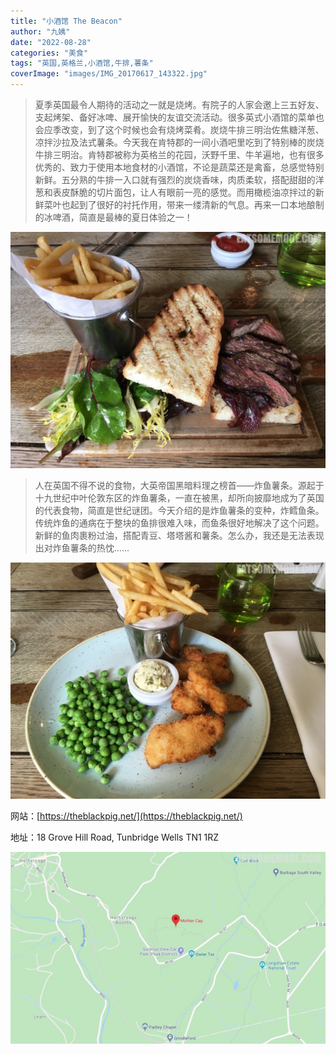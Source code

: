 ```yaml
---
title: "小酒馆 The Beacon"
author: "九姨"
date: "2022-08-28"
categories: "美食"
tags: "英国,英格兰,小酒馆,牛排,薯条"
coverImage: "images/IMG_20170617_143322.jpg"
---
```


>夏季英国最令人期待的活动之一就是烧烤。有院子的人家会邀上三五好友、支起烤架、备好冰啤、展开愉快的友谊交流活动。很多英式小酒馆的菜单也会应季改变，到了这个时候也会有烧烤菜肴。炭烧牛排三明治佐焦糖洋葱、凉拌沙拉及法式薯条。今天我在肯特郡的一间小酒吧里吃到了特别棒的炭烧牛排三明治。肯特郡被称为英格兰的花园，沃野千里、牛羊遍地，也有很多优秀的、致力于使用本地食材的小酒馆，不论是蔬菜还是禽畜，总感觉特别新鲜。五分熟的牛排一入口就有强烈的炭烧香味，肉质柔软，搭配甜甜的洋葱和表皮酥脆的切片面包，让人有眼前一亮的感觉。而用橄榄油凉拌过的新鲜菜叶也起到了很好的衬托作用，带来一缕清新的气息。再来一口本地酿制的冰啤酒，简直是最棒的夏日体验之一！

![Hathersage](images/IMG_20170617_143322.jpg)

>人在英国不得不说的食物，大英帝国黑暗料理之榜首——炸鱼薯条。源起于十九世纪中叶伦敦东区的炸鱼薯条，一直在被黑，却所向披靡地成为了英国的代表食物，简直是世纪谜团。今天介绍的是炸鱼薯条的变种，炸鳕鱼条。传统炸鱼的通病在于整块的鱼排很难入味，而鱼条很好地解决了这个问题。新鲜的鱼肉裹粉过油，搭配青豆、塔塔酱和薯条。怎么办，我还是无法表现出对炸鱼薯条的热忱……

![Hathersage](images/IMG_20170617_143116.jpg)

网站：[https://theblackpig.net/](https://theblackpig.net/)

地址：18 Grove Hill Road, Tunbridge Wells TN1 1RZ

![Mother Cap](images/mothercap.jpg)